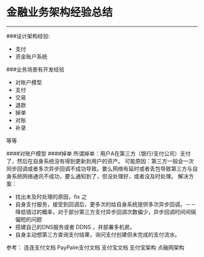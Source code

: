 # 金融业务架构经验总结

---

###设计架构经验:

 - 支付 
 - 资金账户系统

###业务场景有开发经验

 - 对账户模型 
 - 支付
 - 交易 
 - 退款 
 - 掉单 
 - 对账 
 - 补录

等等

####对账户模型
####掉单 
 所谓掉单：用户A在第三方（银行/支付公司）支付了，然后在自身系统没有得到更新到用户的资产。
 可能原因：第三方一般会一次同步回调或者多次异步回调不成功导致。要么网络有延时或者丢包导致第三方与自身系统网络通讯不成功，要么通知到了，但没处理好，或者没及时处理。
 解决方案：
 - 找出未及时处理的原因，fix 之
 - 自身支付服务，接受到回调后，更多次的给自身系统提供多次异步回调。－－降低错过的概率，对于部分第三方支付异步回调次数偏少，异步回调时间间隔偏短的问题
 - 搭建自己的DNS服务或者 DDNS ，并部署多机房。
 - 自身主动想第三方查询支付结果，询问支付创建但未完成的支付流水。



参考：
连连支付文档
PayPalm支付文档
支付宝文档
支付宝架构
点融网架构





